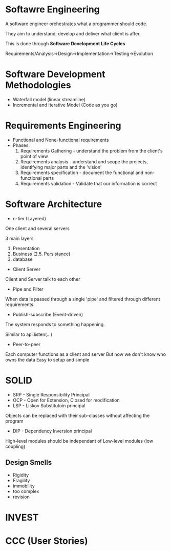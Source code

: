 # Softawre Engineering 

A software engineer orchestrates what a programmer should code. 

They aim to understand, develop and deliver what client is after. 

This is done through **Software Development Life Cycles** 

Requirements/Analysis->Design->Implementation->Testing->Evolution 


# Software Development Methodologies 

* Waterfall model (linear streamline) 
* Incremental and Iterative Model (Code as you go) 

# Requirements Engineering 

* Functional and None-functional requirements 
* Phases: 
    1. Requirements Gathering - understand the problem from the client's point of view 
    2. Requirements analysis - understand and scope the projects, identifying major parts and the 'vision'
    3. Requirements specification - document the functional and non-functional parts 
    4. Requirements validation - Validate that our information is correct 
    

# Software Architecture 

* n-tier (Layered) 

One client and several servers 

3 main layers 
1. Presentation
2. Business
(2.5. Persistance) 
3. database

* Client Server 

Client and Server talk to each other 

* Pipe and Filter 

When data is passed through a single 'pipe' and filtered through different requirements. 

* Publish-subscribe (Event-driven) 

The system responds to something happening. 

Similar to api.listen(...)

* Peer-to-peer 

Each computer functions as a client and server 
But now we don't know who owns the data 
Easy to setup and simple 



# SOLID 

* SRP - Single Responsibility Principal 
* OCP - Open for Extension, Closed for modification 
* LSP - Liskov Substitutoin principal 

Objects can be replaced with their sub-classes without affecting the program 

* DIP - Dependency Inversion principal 

High-level modules should be independant of Low-level modules (low coupling) 

## Design Smells 

* Rigidity 
* Fragility 
* immobility
* too complex 
*  revision 

# INVEST
# CCC  (User Stories) 

